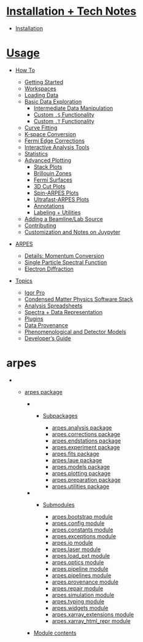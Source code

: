 <!-- docs/_sidebar.md -->

# [Installation + Tech Notes](/)

  - [Installation](/)

# [Usage](/how-to)

  - [How To](/how-to)
    
      - [Getting Started](/getting-started)
      - [Workspaces](/workspaces)
      - [Loading Data](/loading-data)
      - [Basic Data Exploration](/basic-data-exploration)
          - [Intermediate Data Manipulation](/data-manipulation)
          - [Custom `.S` Functionality](/dot-S-functionality)
          - [Custom `.T` Functionality](/dot-T-functionality)
      - [Curve Fitting](/curve-fitting)
      - [K-space Conversion](/k-space-conversion)
      - [Fermi Edge Corrections](/fermi-edge-corrections)
      - [Interactive Analysis Tools](/interactive)
      - [Statistics](/statistics)
      - [Advanced Plotting](/advanced-plotting)
          - [Stack Plots](/stack-plots)
          - [Brillouin Zones](/brillouin-zones)
          - [Fermi Surfaces](/fermi-surfaces)
          - [3D Cut Plots](/3d-cut-plots)
          - [Spin-ARPES Plots](/spin-arpes)
          - [Ultrafast-ARPES Plots](/tr-arpes)
          - [Annotations](/annotations)
          - [Labeling + Utilities](/plotting-utilities)
      - [Adding a Beamline/Lab Source](/writing-plugins)
      - [Contributing](/contributing)
      - [Customization and Notes on Juypyter](/customization)

  - [ARPES](/th-arpes)
    
      - [Details: Momentum Conversion](/momentum-conversion)
      - [Single Particle Spectral Function](/single-particle-spectral)
      - [Electron Diffraction](/electron-diffraction)

  - [Topics](/how-to)
    
      - [Igor Pro](/igor-pro)
      - [Condensed Matter Physics Software Stack](/cmp-stack)
      - [Analysis Spreadsheets](/spreadsheets)
      - [Spectra + Data Representation](/spectra)
      - [Plugins](/writing-plugins)
      - [Data Provenance](/data-provenance)
      - [Phenomenological and Detector Models](/modeling)
      - [Developer’s Guide](/dev-guide)

# arpes

  -   - [arpes package](arpes)
        
          -   - [Subpackages](arpes#subpackages)
                
                  - [arpes.analysis package](arpes.analysis)
                  - [arpes.corrections package](arpes.corrections)
                  - [arpes.endstations package](arpes.endstations)
                  - [arpes.experiment package](arpes.experiment)
                  - [arpes.fits package](arpes.fits)
                  - [arpes.laue package](arpes.laue)
                  - [arpes.models package](arpes.models)
                  - [arpes.plotting package](arpes.plotting)
                  - [arpes.preparation package](arpes.preparation)
                  - [arpes.utilities package](arpes.utilities)
        
          -   - [Submodules](arpes#submodules)
                
                  - [arpes.bootstrap module](arpes.bootstrap)
                  - [arpes.config module](arpes.config)
                  - [arpes.constants module](arpes.constants)
                  - [arpes.exceptions module](arpes.exceptions)
                  - [arpes.io module](arpes.io)
                  - [arpes.laser module](arpes.laser)
                  - [arpes.load\_pxt module](arpes.load_pxt)
                  - [arpes.optics module](arpes.optics)
                  - [arpes.pipeline module](arpes.pipeline)
                  - [arpes.pipelines module](arpes.pipelines)
                  - [arpes.provenance module](arpes.provenance)
                  - [arpes.repair module](arpes.repair)
                  - [arpes.simulation module](arpes.simulation)
                  - [arpes.typing module](arpes.typing)
                  - [arpes.widgets module](arpes.widgets)
                  - [arpes.xarray\_extensions
                    module](arpes.xarray_extensions)
                  - [arpes.xarray\_html\_repr
                    module](arpes.xarray_html_repr)
        
          - [Module contents](arpes#module-arpes)
